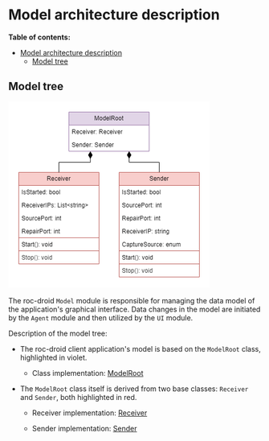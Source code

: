 # Model architecture description

**Table of contents:**

- [Model architecture description](#model-architecture-description)
  - [Model tree](#model-tree)

## Model tree

![](/docs/images/model.png)

The roc-droid `Model` module is responsible for managing the data model of the application's graphical interface. Data changes in the model are initiated by the `Agent` module and then utilized by the `UI` module.

Description of the model tree:

* The roc-droid client application's model is based on the `ModelRoot` class, highlighted in violet.
  
  * Class implementation: [ModelRoot](/lib/src/model/model_root.dart)

* The `ModelRoot` class itself is derived from two base classes: `Receiver` and `Sender`, both highlighted in red.

  * Receiver implementation: [Receiver](/lib/src/model/receiver.dart)

  * Sender implementation: [Sender](/lib/src/model/sender.dart)
